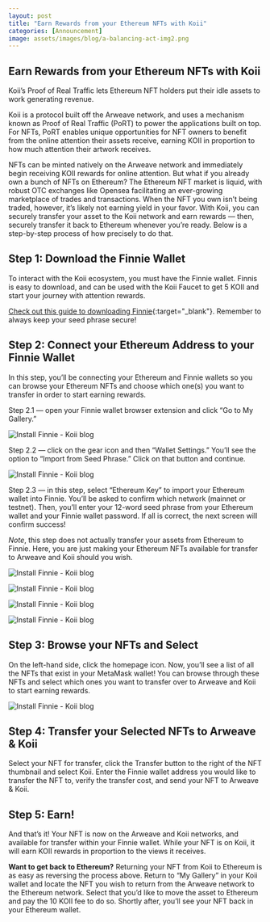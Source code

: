 ```yaml
---
layout: post
title: "Earn Rewards from your Ethereum NFTs with Koii"
categories: [Announcement]
image: assets/images/blog/a-balancing-act-img2.png
---
```


## Earn Rewards from your Ethereum NFTs with Koii

Koii’s Proof of Real Traffic lets Ethereum NFT holders put their idle assets to work generating revenue.

Koii is a protocol built off the Arweave network, and uses a mechanism known as Proof of Real Traffic (PoRT) to power the applications built on top. For NFTs, PoRT enables unique opportunities for NFT owners to benefit from the online attention their assets receive, earning KOII in proportion to how much attention their artwork receives.

NFTs can be minted natively on the Arweave network and immediately begin receiving KOII rewards for online attention. But what if you already own a bunch of NFTs on Ethereum? The Ethereum NFT market is liquid, with robust OTC exchanges like Opensea facilitating an ever-growing marketplace of trades and transactions. When the NFT you own isn’t being traded, however, it’s likely not earning yield in your favor. With Koii, you can securely transfer your asset to the Koii network and earn rewards — then, securely transfer it back to Ethereum whenever you’re ready. Below is a step-by-step process of how precisely to do that.

## Step 1: Download the Finnie Wallet

To interact with the Koii ecosystem, you must have the Finnie wallet. Finnis is easy to download, and can be used with the Koii Faucet to get 5 KOII and start your journey with attention rewards.

[Check out this guide to downloading Finnie](https://blog.koii.network/Simplified-Finnie-Installation-Guide/){:target="\_blank"}. Remember to always keep your seed phrase secure!

## Step 2: Connect your Ethereum Address to your Finnie Wallet

In this step, you’ll be connecting your Ethereum and Finnie wallets so you can browse your Ethereum NFTs and choose which one(s) you want to transfer in order to start earning rewards.

Step 2.1 — open your Finnie wallet browser extension and click “Go to My Gallery.”

![Install Finnie - Koii blog](/assets/images/blog/koiitoeth/t1.png)

Step 2.2 — click on the gear icon and then “Wallet Settings.” You’ll see the option to “Import from Seed Phrase.” Click on that button and continue.

![Install Finnie - Koii blog](/assets/images/blog/koiitoeth/t2.png)

Step 2.3 — in this step, select “Ethereum Key” to import your Ethereum wallet into Finnie. You’ll be asked to confirm which network (mainnet or testnet). Then, you’ll enter your 12-word seed phrase from your Ethereum wallet and your Finnie wallet password. If all is correct, the next screen will confirm success!

_Note_, this step does not actually transfer your assets from Ethereum to Finnie. Here, you are just making your Ethereum NFTs available for transfer to Arweave and Koii should you wish.

![Install Finnie - Koii blog](/assets/images/blog/koiitoeth/t3.png)

![Install Finnie - Koii blog](/assets/images/blog/koiitoeth/t4.png)

![Install Finnie - Koii blog](/assets/images/blog/koiitoeth/t5.png)

![Install Finnie - Koii blog](/assets/images/blog/koiitoeth/t6.png)

## Step 3: Browse your NFTs and Select

On the left-hand side, click the homepage icon. Now, you’ll see a list of all the NFTs that exist in your MetaMask wallet! You can browse through these NFTs and select which ones you want to transfer over to Arweave and Koii to start earning rewards.

![Install Finnie - Koii blog](/assets/images/blog/koiitoeth/t7.png)

## Step 4: Transfer your Selected NFTs to Arweave & Koii

Select your NFT for transfer, click the Transfer button to the right of the NFT thumbnail and select Koii. Enter the Finnie wallet address you would like to transfer the NFT to, verify the transfer cost, and send your NFT to Arweave & Koii.

## Step 5: Earn!

And that’s it! Your NFT is now on the Arweave and Koii networks, and available for transfer within your Finnie wallet. While your NFT is on Koii, it will earn KOII rewards in proportion to the views it receives.

<b>Want to get back to Ethereum?</b> Returning your NFT from Koii to Ethereum is as easy as reversing the process above. Return to “My Gallery” in your Koii wallet and locate the NFT you wish to return from the Arweave network to the Ethereum network. Select that you’d like to move the asset to Ethereum and pay the 10 KOII fee to do so. Shortly after, you’ll see your NFT back in your Ethereum wallet.
